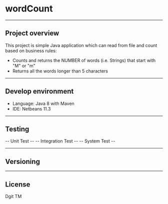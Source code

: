 # wordCount
----------------
Project overview
----------------
This project is simple Java application which can read from file and count based on business rules:

- Counts and returns the NUMBER of words (i.e. Strings) that start with "M" or "m"
- Returns all the words longer than 5 characters

-------------------
Develop environment
-------------------
- Language: Java 8 with Maven
- IDE: Netbeans 11.3

--------
Testing
--------

-- Unit Test --
-- Integration Test --
-- System Test --

----------
Versioning
----------

-------
License
-------
Dgit TM
